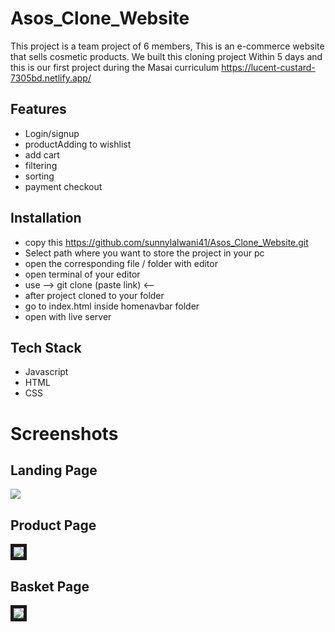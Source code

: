 
# Asos_Clone_Website

This project is a team project of 6 members, This is an e-commerce website that sells cosmetic products. We built this cloning project
Within 5 days and this is our first project during the Masai curriculum 
https://lucent-custard-7305bd.netlify.app/

## Features

- Login/signup
- productAdding to wishlist
- add cart
- filtering
- sorting
- payment checkout



## Installation

- copy this https://github.com/sunnylalwani41/Asos_Clone_Website.git
- Select path where you want to store the project in your pc
- open the corresponding file / folder with editor
- open terminal of your editor
- use  --> git clone (paste link) <-- 
- after project cloned to your folder
- go to index.html inside homenavbar folder
- open with live server
    
## Tech Stack

* Javascript
* HTML
* CSS



# Screenshots
## Landing Page
<img src="WebsiteScreenShot/Trip Advisor_LandingPage.PNG">

## Product Page
<img src="WebsiteScreenShot/Trip Advisor_Menu.PNG" border="5px solid black">

## Basket Page
<img src="WebsiteScreenShot/Trip Advisor_Basket.PNG" border="5px solid black" margin-top="2px">
